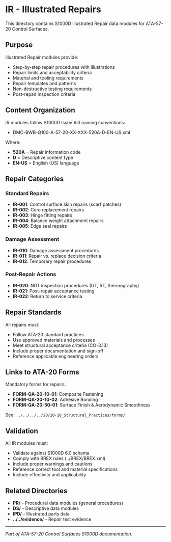 # IR - Illustrated Repairs

This directory contains S1000D Illustrated Repair data modules for ATA-57-20 Control Surfaces.

## Purpose

Illustrated Repair modules provide:
- Step-by-step repair procedures with illustrations
- Repair limits and acceptability criteria
- Material and tooling requirements
- Repair templates and patterns
- Non-destructive testing requirements
- Post-repair inspection criteria

## Content Organization

IR modules follow S1000D Issue 6.0 naming conventions:
- DMC-BWB-Q100-A-57-20-XX-XXX-520A-D-EN-US.xml

Where:
- **520A** = Repair information code
- **D** = Descriptive content type
- **EN-US** = English (US) language

## Repair Categories

### Standard Repairs
- **IR-001**: Control surface skin repairs (scarf patches)
- **IR-002**: Core replacement repairs
- **IR-003**: Hinge fitting repairs
- **IR-004**: Balance weight attachment repairs
- **IR-005**: Edge seal repairs

### Damage Assessment
- **IR-010**: Damage assessment procedures
- **IR-011**: Repair vs. replace decision criteria
- **IR-012**: Temporary repair procedures

### Post-Repair Actions
- **IR-020**: NDT inspection procedures (UT, RT, thermography)
- **IR-021**: Post-repair acceptance testing
- **IR-022**: Return to service criteria

## Repair Standards

All repairs must:
- Follow ATA-20 standard practices
- Use approved materials and processes
- Meet structural acceptance criteria (CO-3.13)
- Include proper documentation and sign-off
- Reference applicable engineering orders

## Links to ATA-20 Forms

Mandatory forms for repairs:
- **FORM-QA-20-10-01**: Composite Fastening
- **FORM-QA-20-10-02**: Adhesive Bonding
- **FORM-QA-20-50-01**: Surface Finish & Aerodynamic Smoothness

See: `../../../../20/20-10_Structural_Practices/forms/`

## Validation

All IR modules must:
- Validate against S1000D 6.0 schema
- Comply with BREX rules (../BREX/BREX.xml)
- Include proper warnings and cautions
- Reference correct tool and material specifications
- Include effectivity and applicability

## Related Directories

- **PR/** - Procedural data modules (general procedures)
- **DS/** - Descriptive data modules
- **IPD/** - Illustrated parts data
- **../../evidence/** - Repair test evidence

---
*Part of ATA-57-20 Control Surfaces S1000D documentation.*
